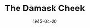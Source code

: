 ---
title: The Damask Cheek
date: 1945-04-20
closing_date: 1945-04-28
layout: productions
featured_image:
image_caption:
image_credit:
playbill:
category:
Theatre: Theatre Jacksonville
Venue: Little Theatre
cast:
- Calla Longstreth: Boots Royall
- Daphne Randall: Alma Jones
- Jimmy Randall: Robert Dreher
- Michael Randall: Bryant Simms
- Miss Pinner: Laurene T. Moore
- Mrs. Randall: Edythe Guernsey
- Neil Harding: Jerry Appy
- Nora: Ruth Firth
- Rhoda Meldrum: Mary Keen Thorton
crew:
- Box Office and Coca Colas:
  - Bess Hulett
  - Brilla Snead
  - Dorothy Lupfer
  - Louis Larmoyeux
- Crew:
  - Annabelle Anderson
  - Arnold Roode
  - Bill Harvey
  - Carole Corbett
  - Edythe Guernsey, Jr.
  - George Henning
  - Gwen Overley
  - Jean Lindman
  - Juanita Johnson
  - Mac Hull
  - Mary Garcia
  - Ray Ferguson
- Director: Marcella Cisney
- Make-up: Irma Stockwell
- Music: Edythe Guernsey, Jr.
- Properties: Lois Davidson
- Stage Manager:
  - Ruth Firth
  - Soula Smith
- Technical Director: Henry Kurth
- Wardrobe: Louise Tennent
orchestra:
external_links:
---